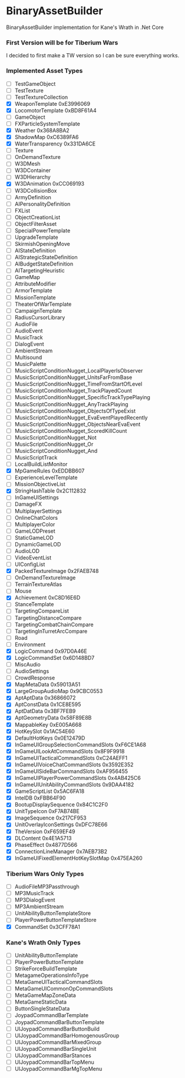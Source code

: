 # BinaryAssetBuilder
BinaryAssetBuilder implementation for Kane's Wrath in .Net Core

### First Version will be for Tiberium Wars
I decided to first make a TW version so I can be sure everything works.

### Implemented Asset Types
* [ ] TestGameObject
* [ ] TestTexture
* [ ] TestTextureCollection
* [x] WeaponTemplate                                            0xE3996069
* [x] LocomotorTemplate                                         0xBD8F61A4
* [ ] GameObject
* [ ] FXParticleSystemTemplate
* [x] Weather                                                   0x368A8BA2
* [x] ShadowMap                                                 0xC6389FA6
* [x] WaterTransparency                                         0x331DA6CE
* [ ] Texture
* [ ] OnDemandTexture
* [ ] W3DMesh
* [ ] W3DContainer
* [ ] W3DHierarchy
* [x] W3DAnimation                                              0xCC069193
* [ ] W3DCollisionBox
* [ ] ArmyDefinition
* [ ] AIPersonalityDefinition
* [ ] FXList
* [ ] ObjectCreationList
* [ ] ObjectFilterAsset
* [ ] SpecialPowerTemplate
* [ ] UpgradeTemplate
* [ ] SkirmishOpeningMove
* [ ] AIStateDefinition
* [ ] AIStrategicStateDefinition
* [ ] AIBudgetStateDefinition
* [ ] AITargetingHeuristic
* [ ] GameMap
* [ ] AttributeModifier
* [ ] ArmorTemplate
* [ ] MissionTemplate
* [ ] TheaterOfWarTemplate
* [ ] CampaignTemplate
* [ ] RadiusCursorLibrary
* [ ] AudioFile
* [ ] AudioEvent
* [ ] MusicTrack
* [ ] DialogEvent
* [ ] AmbientStream
* [ ] Multisound
* [ ] MusicPalette
* [ ] MusicScriptConditionNugget_LocalPlayerIsObserver
* [ ] MusicScriptConditionNugget_UnitsFarFromBase
* [ ] MusicScriptConditionNugget_TimeFromStartOfLevel
* [ ] MusicScriptConditionNugget_TrackPlayedCount
* [ ] MusicScriptConditionNugget_SpecificTrackTypePlaying
* [ ] MusicScriptConditionNugget_AnyTrackPlaying
* [ ] MusicScriptConditionNugget_ObjectsOfTypeExist
* [ ] MusicScriptConditionNugget_EvaEventPlayedRecently
* [ ] MusicScriptConditionNugget_ObjectsNearEvaEvent
* [ ] MusicScriptConditionNugget_ScoredKillCount
* [ ] MusicScriptConditionNugget_Not
* [ ] MusicScriptConditionNugget_Or
* [ ] MusicScriptConditionNugget_And
* [ ] MusicScriptTrack
* [ ] LocalBuildListMonitor
* [x] MpGameRules                                               0xEDDBB607
* [ ] ExperienceLevelTemplate
* [ ] MissionObjectiveList
* [x] StringHashTable                                           0x2C112832
* [ ] InGameUISettings
* [ ] DamageFX
* [ ] MultiplayerSettings
* [ ] OnlineChatColors
* [ ] MultiplayerColor
* [ ] GameLODPreset
* [ ] StaticGameLOD
* [ ] DynamicGameLOD
* [ ] AudioLOD
* [ ] VideoEventList
* [ ] UIConfigList
* [x] PackedTextureImage                                        0x2FAEB748
* [ ] OnDemandTextureImage
* [ ] TerrainTextureAtlas
* [ ] Mouse
* [x] Achievement                                               0xC8D16E6D
* [ ] StanceTemplate
* [ ] TargetingCompareList
* [ ] TargetingDistanceCompare
* [ ] TargetingCombatChainCompare
* [ ] TargetingInTurretArcCompare
* [ ] Road
* [ ] Environment
* [x] LogicCommand                                              0x97D0A46E
* [x] LogicCommandSet                                           0x6D148BD7
* [ ] MiscAudio
* [ ] AudioSettings
* [ ] CrowdResponse
* [x] MapMetaData                                               0x59013A51
* [x] LargeGroupAudioMap                                        0x9CBC0553
* [x] AptAptData                                                0x36866072
* [x] AptConstData                                              0x1CE8E595
* [x] AptDatData                                                0x3BF7FEB9
* [x] AptGeometryData                                           0x58F89E8B
* [x] MappableKey                                               0xE005A668
* [x] HotKeySlot                                                0x1AC54E60
* [x] DefaultHotKeys                                            0x0E12479D
* [x] InGameUIGroupSelectionCommandSlots                        0xF6CE1A68
* [x] InGameUILookAtCommandSlots                                0x8F9F9918
* [x] InGameUITacticalCommandSlots                              0xC24AEFF1
* [x] InGameUIVoiceChatCommandSlots                             0x3592E352
* [x] InGameUISideBarCommandSlots                               0xAF956455
* [x] InGameUIPlayerPowerCommandSlots                           0x4AB425C6
* [x] InGameUIUnitAbilityCommandSlots                           0x9DAA4182
* [x] GameScriptList                                            0x5AC6FA18
* [x] IntelDB                                                   0xFBB64F90
* [x] BootupDisplaySequence                                     0x84C1C2F0
* [x] UnitTypeIcon                                              0xF7AB74BE
* [x] ImageSequence                                             0x217CF953
* [x] UnitOverlayIconSettings                                   0xDFC78E66
* [x] TheVersion                                                0xF659EF49
* [x] DLContent                                                 0x4E1A5713
* [x] PhaseEffect                                               0x4877D566
* [x] ConnectionLineManager                                     0x7AEB73B2
* [x] InGameUIFixedElementHotKeySlotMap                         0x475EA260

### Tiberium Wars Only Types
* [ ] AudioFileMP3Passthrough
* [ ] MP3MusicTrack
* [ ] MP3DialogEvent
* [ ] MP3AmbientStream
* [ ] UnitAbilityButtonTemplateStore
* [ ] PlayerPowerButtonTemplateStore
* [x] CommandSet                                                0x3CFF78A1

### Kane's Wrath Only Types
* [ ] UnitAbilityButtonTemplate
* [ ] PlayerPowerButtonTemplate
* [ ] StrikeForceBuildTemplate
* [ ] MetagameOperationsInfoType
* [ ] MetaGameUITacticalCommandSlots
* [ ] MetaGameUICommonOpCommandSlots
* [ ] MetaGameMapZoneData
* [ ] MetaGameStaticData
* [ ] ButtonSingleStateData
* [ ] JoypadCommandBarTemplate
* [ ] JoypadCommandBarButtonTemplate
* [ ] UIJoypadCommandBarButtonBuild
* [ ] UIJoypadCommandBarHomogenousGroup
* [ ] UIJoypadCommandBarMixedGroup
* [ ] UIJoypadCommandBarSingleUnit
* [ ] UIJoypadCommandBarStances
* [ ] UIJoypadCommandBarTopMenu
* [ ] UIJoypadCommandBarMgTopMenu

